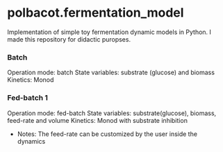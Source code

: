 # polbacot.fermentation_model

Implementation of simple toy fermentation dynamic models in Python. I made this repository for didactic puropses. 


### Batch
Operation mode: batch
State variables: substrate (glucose) and biomass
Kinetics: Monod

### Fed-batch 1
Operation mode: fed-batch
State variables: substrate(glucose), biomass, feed-rate and volume
Kinetics: Monod with substrate inhibition

* Notes: The feed-rate can be customized by the user inside the dynamics
